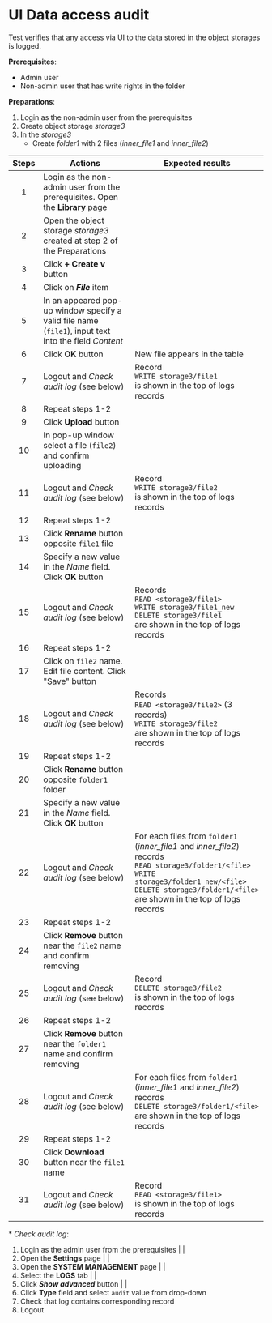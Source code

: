 # UI Data access audit

Test verifies that any access via UI to the data stored in the object storages is logged.

**Prerequisites**:
- Admin user
- Non-admin user that has write rights in the folder

**Preparations**:
1. Login as the non-admin user from the prerequisites 
2. Create object storage *storage3*
3. In the *storage3*
    - Create *folder1* with 2 files (*inner_file1* and *inner_file2*)

| Steps | Actions | Expected results |
| :---: | --- | --- |
| 1 | Login as the non-admin user from the prerequisites. Open the **Library** page | |
| 2 | Open the object storage *storage3* created at step 2 of the Preparations | |
| 3 | Click **+ Create v** button | |
| 4 | Click on ***File*** item | |
| 5 |  In an appeared pop-up window specify a valid file name (`file1`), input text into the field _Content_ | |
| 6 | Click **OK** button | New file appears in the table |
| 7 | Logout and _Check audit log_ (see below) | Record <br> `WRITE storage3/file1` <br> is shown in the top of logs records |
| 8 | Repeat steps 1-2 | |
| 9 | Click **Upload** button | |
| 10 | In pop-up window select a file (`file2`) and confirm uploading | |
| 11 | Logout and _Check audit log_ (see below) | Record <br> `WRITE storage3/file2` <br> is shown in the top of logs records |
| 12 | Repeat steps 1-2 | |
| 13 | Click **Rename** button opposite `file1` file | |
| 14 | Specify a new value in the _Name_ field. Click **OK** button | |
| 15 | Logout and _Check audit log_ (see below) | Records <br> `READ <storage3/file1>` <br> `WRITE storage3/file1_new` <br> `DELETE storage3/file1` <br> are shown in the top of logs records | 
| 16 | Repeat steps 1-2 | |
| 17 | Click on `file2` name. Edit file content. Click "Save" button | |
| 18 | Logout and _Check audit log_ (see below) | Records <br> `READ <storage3/file2>` (3 records) <br> `WRITE storage3/file2` <br> are shown in the top of logs records | 
| 19 | Repeat steps 1-2 | |
| 20 | Click **Rename** button opposite `folder1` folder | |
| 21 | Specify a new value in the _Name_ field. Click **OK** button | |
| 22 | Logout and _Check audit log_ (see below) | For each files from `folder1` (*inner_file1* and *inner_file2*) records <br> `READ storage3/folder1/<file>` <br> `WRITE storage3/folder1_new/<file>` <br> `DELETE storage3/folder1/<file>` <br> are shown in the top of logs records | 
| 23 | Repeat steps 1-2 | |
| 24 | Click **Remove** button near the `file2` name and confirm removing | |
| 25 | Logout and _Check audit log_ (see below) | Record <br> `DELETE storage3/file2` <br> is shown in the top of logs records |
| 26 | Repeat steps 1-2 | |
| 27 | Click **Remove** button near the `folder1` name and confirm removing | |
| 28 | Logout and _Check audit log_ (see below) | For each files from `folder1` (*inner_file1* and *inner_file2*) records <br> `DELETE storage3/folder1/<file>` <br> are shown in the top of logs records |
| 29 | Repeat steps 1-2 | |
| 30 | Click **Download** button near the `file1` name | |
| 31 | Logout and _Check audit log_ (see below) | Record <br> `READ <storage3/file1>` <br> is shown in the top of logs records |

\* _Check audit log_:
1. Login as the admin user from the prerequisites | |
2. Open the **Settings** page | |
3. Open the **SYSTEM MANAGEMENT** page | |
4. Select the **LOGS** tab | |
5. Click ***Show advanced*** button | |
6. Click **Type** field and select `audit` value from drop-down
7. Check that log contains corresponding record
8. Logout
